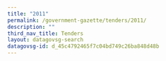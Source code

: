 ```yaml
---
title: "2011"
permalink: /government-gazette/tenders/2011/
description: ""
third_nav_title: Tenders
layout: datagovsg-search
datagovsg-id: d_45c4792465f7c04bd749c26ba848d48b
---
```

